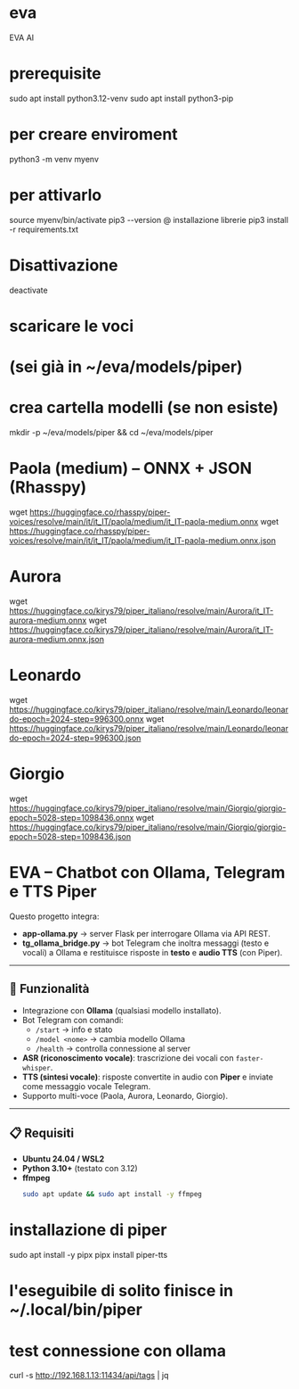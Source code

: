 # eva
EVA AI 


# prerequisite
sudo apt install python3.12-venv
sudo apt install python3-pip

# per creare enviroment
python3 -m venv myenv

# per attivarlo
source myenv/bin/activate
pip3 --version
@ installazione librerie
pip3 install -r requirements.txt

# Disattivazione 
deactivate

# scaricare le voci 

# (sei già in ~/eva/models/piper)

# crea cartella modelli (se non esiste)
mkdir -p ~/eva/models/piper && cd ~/eva/models/piper

# Paola (medium) – ONNX + JSON (Rhasspy)
wget https://huggingface.co/rhasspy/piper-voices/resolve/main/it/it_IT/paola/medium/it_IT-paola-medium.onnx
wget https://huggingface.co/rhasspy/piper-voices/resolve/main/it/it_IT/paola/medium/it_IT-paola-medium.onnx.json


# Aurora
wget https://huggingface.co/kirys79/piper_italiano/resolve/main/Aurora/it_IT-aurora-medium.onnx
wget https://huggingface.co/kirys79/piper_italiano/resolve/main/Aurora/it_IT-aurora-medium.onnx.json

# Leonardo
wget https://huggingface.co/kirys79/piper_italiano/resolve/main/Leonardo/leonardo-epoch=2024-step=996300.onnx
wget https://huggingface.co/kirys79/piper_italiano/resolve/main/Leonardo/leonardo-epoch=2024-step=996300.json

# Giorgio
wget https://huggingface.co/kirys79/piper_italiano/resolve/main/Giorgio/giorgio-epoch=5028-step=1098436.onnx
wget https://huggingface.co/kirys79/piper_italiano/resolve/main/Giorgio/giorgio-epoch=5028-step=1098436.json

# EVA – Chatbot con Ollama, Telegram e TTS Piper

Questo progetto integra:
- **app-ollama.py** → server Flask per interrogare Ollama via API REST.
- **tg_ollama_bridge.py** → bot Telegram che inoltra messaggi (testo e vocali) a Ollama e restituisce risposte in **testo** e **audio TTS** (con Piper).

---

## 🚀 Funzionalità
- Integrazione con **Ollama** (qualsiasi modello installato).
- Bot Telegram con comandi:
  - `/start` → info e stato
  - `/model <nome>` → cambia modello Ollama
  - `/health` → controlla connessione al server
- **ASR (riconoscimento vocale)**: trascrizione dei vocali con `faster-whisper`.
- **TTS (sintesi vocale)**: risposte convertite in audio con **Piper** e inviate come messaggio vocale Telegram.
- Supporto multi-voce (Paola, Aurora, Leonardo, Giorgio).

---

## 📋 Requisiti

- **Ubuntu 24.04 / WSL2**
- **Python 3.10+** (testato con 3.12)
- **ffmpeg**  
  ```bash
  sudo apt update && sudo apt install -y ffmpeg

# installazione di piper
sudo apt install -y pipx
pipx install piper-tts
# l'eseguibile di solito finisce in ~/.local/bin/piper

# test connessione con ollama
 curl -s http://192.168.1.13:11434/api/tags | jq